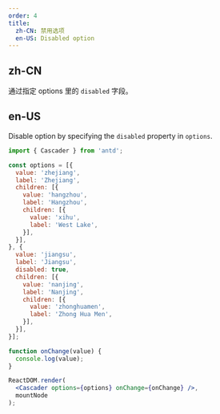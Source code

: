 ```yaml
---
order: 4
title:
  zh-CN: 禁用选项
  en-US: Disabled option
---
```


## zh-CN

通过指定 options 里的 `disabled` 字段。

## en-US

Disable option by specifying the `disabled` property in `options`.

````jsx
import { Cascader } from 'antd';

const options = [{
  value: 'zhejiang',
  label: 'Zhejiang',
  children: [{
    value: 'hangzhou',
    label: 'Hangzhou',
    children: [{
      value: 'xihu',
      label: 'West Lake',
    }],
  }],
}, {
  value: 'jiangsu',
  label: 'Jiangsu',
  disabled: true,
  children: [{
    value: 'nanjing',
    label: 'Nanjing',
    children: [{
      value: 'zhonghuamen',
      label: 'Zhong Hua Men',
    }],
  }],
}];

function onChange(value) {
  console.log(value);
}

ReactDOM.render(
  <Cascader options={options} onChange={onChange} />,
  mountNode
);
````
